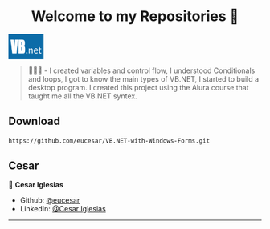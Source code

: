 <h1 align="center">Welcome to my Repositories 🤝</h1>
<p>
  <img align="center" alt="vb-net" height="50" width="70" src="./vb-net.png">
</p>

> 🌱👨‍💻 - I created variables and control flow, I understood Conditionals and loops, I got to know the main types of VB.NET, I started to build a desktop program. I created this project using the Alura course that taught me all the VB.NET syntex.

## Download

```sh
https://github.com/eucesar/VB.NET-with-Windows-Forms.git
```

## Cesar

👤 **Cesar Iglesias**

* Github: [@eucesar](https://github.com/eucesar)
* LinkedIn: [@Cesar Iglesias](https://www.linkedin.com/in/cesar-iglesias-tecnologia/)

***
